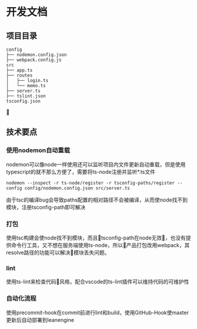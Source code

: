 # 开发文档

## 项目目录
```
config
├── nodemon.config.json
├── webpack.config.js
src
├── app.ts
├── routes
│   ├── login.ts
│   └── memo.ts
├── server.ts
├── tslint.json
tsconfig.json
```

## 技术要点
### 使用nodemon自动重载
nodemon可以像node一样使用还可以监听项目内文件更新自动重载，但是使用typescript的就不那么方便了，需要将ts-node注册并监听*.ts文件
```shell
nodemon --inspect -r ts-node/register -r tsconfig-paths/register --config config/nodemon.config.json src/server.ts
```
由于tsc的编译bug会导致paths配置的相对路径不会被编译，从而使node找不到模块，注册tsconfig-path即可解决

### 打包
使用tsc构建会使node找不到模块，而且tsconfig-path在node无效，也没有提供命令行工具，又不想在服务端使用ts-node，所以产品打包改用webpack，其resolve路径的功能可以解决模块丢失问题。

### lint
使用ts-lint来检查代码风格，配合vscode的ts-lint插件可以维持代码的可维护性

### 自动化流程
使用precommit-hook在commit前进行lint和build，使用GitHub-Hook使master更新后自动部署到leanengine
